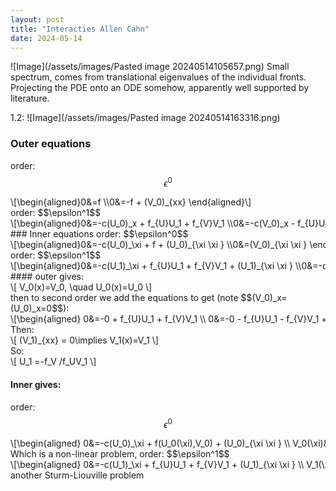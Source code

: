 ```yaml
---
layout: post
title: "Interacties Allen Cahn"
date: 2024-05-14
---
```

<style>
.math-container {
    max-width: 100%; /* Set a maximum width to prevent it from expanding the page */
    overflow-x: auto; /* Enable horizontal scrolling */
    white-space: nowrap; /* Prevent the text from wrapping */
}
</style>
![Image](/assets/images/Pasted image 20240514105657.png)
Small spectrum, comes from translational eigenvalues of the individual fronts. Projecting the PDE onto an ODE somehow, apparently well supported by literature. 



1.2:
![Image](/assets/images/Pasted image 20240514163316.png)






### Outer equations
order: $$\epsilon^0$$
<div class="math-container">\[\begin{aligned}0&=f \\0&=-f + (V_0)_{xx} \end{aligned}\]</div>
order: $$\epsilon^1$$
<div class="math-container">\[\begin{aligned}0&=-c(U_0)_x + f_{U}U_1 + f_{V}V_1 \\0&=-c(V_0)_x - f_{U}U_1 - f_{V}V_1 + (V_1)_{xx} \end{aligned}\]</div>
### Inner equations
order: $$\epsilon^0$$
<div class="math-container">\[\begin{aligned}0&=-c(U_0)_\xi  + f + (U_0)_{\xi \xi } \\0&=(V_0)_{\xi \xi } \end{aligned}\]</div>
order: $$\epsilon^1$$
<div class="math-container">\[\begin{aligned}0&=-c(U_1)_\xi  + f_{U}U_1 + f_{V}V_1 + (U_1)_{\xi \xi } \\0&=-c(V_0)_\xi  + (V_1)_{\xi \xi } \end{aligned}\]</div>
#### outer gives:
<div class="math-container">\[
V_0(x)=V_0, \quad U_0(x)=U_0
\]</div>
then to second order we add the equations to get (note $$(V_0)_x=(U_0)_x=0$$):
<div class="math-container">\[\begin{aligned}
0&=-0 + f_{U}U_1 + f_{V}V_1 \\
0&=-0 - f_{U}U_1 - f_{V}V_1 + (V_1)_{xx} 
\end{aligned}\]</div>
Then:
<div class="math-container">\[
(V_1)_{xx} = 0\implies V_1(x)=V_1
\]</div>
So:
<div class="math-container">\[
U_1 =-f_V /f_UV_1
\]</div>

#### Inner gives:
order: $$\epsilon^0$$
<div class="math-container">\[\begin{aligned}
0&=-c(U_0)_\xi  + f(U_0(\xi),V_0) + (U_0)_{\xi \xi } \\
V_0(\xi)&=V_0
\end{aligned}\]</div>
Which is a non-linear problem, 
order: $$\epsilon^1$$
<div class="math-container">\[\begin{aligned}
0&=-c(U_1)_\xi  + f_{U}U_1 + f_{V}V_1 + (U_1)_{\xi \xi } \\
V_1(\xi)&=V_1 
\end{aligned}\]</div>
another Sturm-Liouville problem
